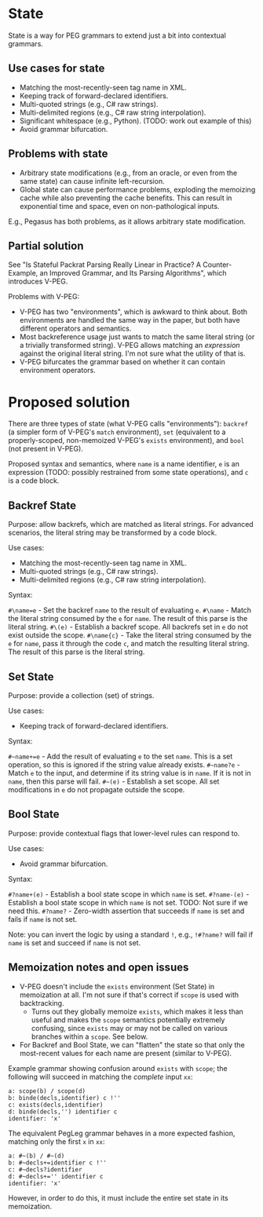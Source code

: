 # State

State is a way for PEG grammars to extend just a bit into contextual grammars.

## Use cases for state

- Matching the most-recently-seen tag name in XML.
- Keeping track of forward-declared identifiers.
- Multi-quoted strings (e.g., C# raw strings).
- Multi-delimited regions (e.g., C# raw string interpolation).
- Significant whitespace (e.g., Python). (TODO: work out example of this)
- Avoid grammar bifurcation.

## Problems with state

- Arbitrary state modifications (e.g., from an oracle, or even from the same state) can cause infinite left-recursion.
- Global state can cause performance problems, exploding the memoizing cache while also preventing the cache benefits. This can result in exponential time and space, even on non-pathological inputs.

E.g., Pegasus has both problems, as it allows arbitrary state modification.

## Partial solution

See "Is Stateful Packrat Parsing Really Linear in Practice? A Counter-Example, an Improved Grammar, and Its Parsing Algorithms", which introduces V-PEG.

Problems with V-PEG:

- V-PEG has two "environments", which is awkward to think about. Both environments are handled the same way in the paper, but both have different operators and semantics.
- Most backreference usage just wants to match the same literal string (or a trivially transformed string). V-PEG allows matching an *expression* against the original literal string. I'm not sure what the utility of that is.
- V-PEG bifurcates the grammar based on whether it can contain environment operators.

# Proposed solution

There are three types of state (what V-PEG calls "environments"): `backref` (a simpler form of V-PEG's `match` environment), `set` (equivalent to a properly-scoped, non-memoized V-PEG's `exists` environment), and `bool` (not present in V-PEG).

Proposed syntax and semantics, where `name` is a name identifier, `e` is an expression (TODO: possibly restrained from some state operations), and `c` is a code block.

## Backref State

Purpose: allow backrefs, which are matched as literal strings. For advanced scenarios, the literal string may be transformed by a code block.

Use cases:
- Matching the most-recently-seen tag name in XML.
- Multi-quoted strings (e.g., C# raw strings).
- Multi-delimited regions (e.g., C# raw string interpolation).

Syntax:

`#\name=e` - Set the backref `name` to the result of evaluating `e`.
`#\name` - Match the literal string consumed by the `e` for `name`. The result of this parse is the literal string.
`#\(e)` - Establish a backref scope. All backrefs set in `e` do not exist outside the scope.
`#\name{c}` - Take the literal string consumed by the `e` for `name`, pass it through the code `c`, and match the resulting literal string. The result of this parse is the literal string.

## Set State

Purpose: provide a collection (set) of strings.

Use cases:
- Keeping track of forward-declared identifiers.

Syntax:

`#~name+=e` - Add the result of evaluating `e` to the set `name`. This is a set operation, so this is ignored if the string value already exists.
`#~name?e` - Match `e` to the input, and determine if its string value is in `name`. If it is not in `name`, then this parse will fail.
`#~(e)` - Establish a set scope. All set modifications in `e` do not propagate outside the scope.

## Bool State

Purpose: provide contextual flags that lower-level rules can respond to.

Use cases:
- Avoid grammar bifurcation.

Syntax:

`#?name+(e)` - Establish a bool state scope in which `name` is set.
`#?name-(e)` - Establish a bool state scope in which `name` is not set. TODO: Not sure if we need this.
`#?name?` - Zero-width assertion that succeeds if `name` is set and fails if `name` is not set.

Note: you can invert the logic by using a standard `!`, e.g., `!#?name?` will fail if `name` is set and succeed if `name` is not set.

## Memoization notes and open issues

- V-PEG doesn't include the `exists` environment (Set State) in memoization at all. I'm not sure if that's correct if `scope` is used with backtracking.
  - Turns out they globally memoize `exists`, which makes it less than useful and makes the `scope` semantics potentially extremely confusing, since `exists` may or may not be called on various branches within a `scope`. See below.
- For Backref and Bool State, we can "flatten" the state so that only the most-recent values for each name are present (similar to V-PEG).

Example grammar showing confusion around `exists` with `scope`; the following will succeed in matching the *complete* input `xx`:

```
a: scope(b) / scope(d)
b: binde(decls,identifier) c !''
c: exists(decls,identifier)
d: binde(decls,'') identifier c
identifier: 'x'
```

The equivalent PegLeg grammar behaves in a more expected fashion, matching only the first `x` in `xx`:

```
a: #~(b) / #~(d)
b: #~decls+=identifier c !''
c: #~decls?identifier
d: #~decls+='' identifier c
identifier: 'x'
```

However, in order to do this, it must include the entire set state in its memoization.
